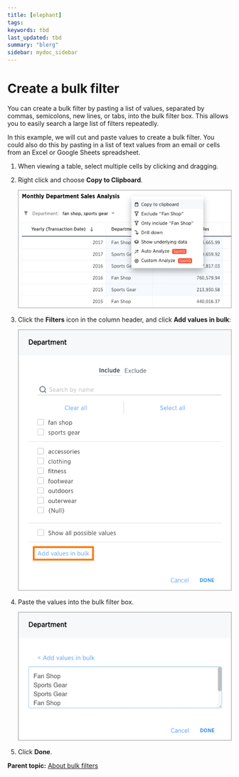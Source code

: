 ```yaml
---
title: [elephant]
tags: 
keywords: tbd
last_updated: tbd
summary: "blerg"
sidebar: mydoc_sidebar
---
```

# Create a bulk filter

You can create a bulk filter by pasting a list of values, separated by commas, semicolons, new lines, or tabs, into the bulk filter box. This allows you to easily search a large list of filters repeatedly.

In this example, we will cut and paste values to create a bulk filter. You could also do this by pasting in a list of text values from an email or cells from an Excel or Google Sheets spreadsheet.

1.   When viewing a table, select multiple cells by clicking and dragging. 
2.   Right click and choose **Copy to Clipboard**. 

     ![](../../images/bulk_filter_copy_to_clipboard.png "Copy to the Clipboard") 

3.   Click the **Filters** icon in the column header, and click **Add values in bulk**: 

     ![](../../images/bulk_filter_add_values_in_bulk.png "Add values in bulk") 

4.   Paste the values into the bulk filter box. 

     ![](../../images/bulk_filter_paste_values.png "Paste values into the bulk filter box") 

5.   Click **Done**. 

**Parent topic:** [About bulk filters](../../pages/complex_searches/about_bulk_filters.html)

